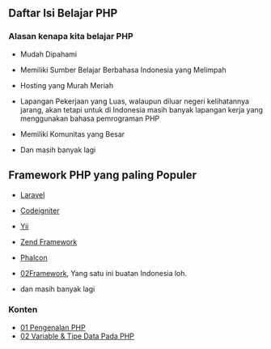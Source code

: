 ## Daftar Isi Belajar PHP

### Alasan kenapa kita belajar PHP
- Mudah Dipahami

- Memiliki Sumber Belajar Berbahasa Indonesia yang Melimpah

- Hosting yang Murah Meriah

- Lapangan Pekerjaan yang Luas, walaupun diluar negeri kelihatannya jarang, akan tetapi untuk di Indonesia masih banyak lapangan kerja yang menggunakan bahasa pemrograman PHP

- Memiliki Komunitas yang Besar

- Dan masih banyak lagi


## Framework PHP yang paling Populer

- [Laravel](https://laravel.com/)
- [Codeigniter](https://codeigniter.com/)
- [Yii](https://www.yiiframework.com)
- [Zend Framework](https://framework.zend.com/)
- [Phalcon](https://phalcon.io/)
- [02Framework](https://o2system.id/), Yang satu ini buatan Indonesia loh.

- dan masih banyak lagi

### Konten

- [01 Pengenalan PHP](./[01]-pengenalan-php.md)
- [02 Variable & Tipe Data Pada PHP](./[02]-variable-php.md)
